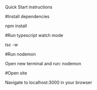 Quick Start instructions

#Install dependencies

npm install

#Run typescript watch mode

tsc -w

#Run nodemon

Open new terminal and run:
nodemon

#Open site

Navigate to localhost:3000 in your browser
